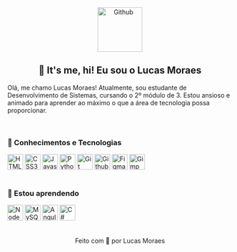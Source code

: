 <div align="center">
  <img src="https://www.piskelapp.com/static/resources/home/features/feature-open-source@2x.gif" width="100" title="Github" />
</div>

<h2 align="center">👋 It's me, hi! Eu sou o Lucas Moraes</h2>

Olá, me chamo Lucas Moraes! Atualmente, sou estudante de Desenvolvimento de Sistemas, cursando o 2º módulo de 3. Estou ansioso e animado para aprender ao máximo o que a área de tecnologia possa proporcionar.

</br>

### 🚀 Conhecimentos e Tecnologias

<div>
  <img src="https://cdn.jsdelivr.net/gh/devicons/devicon/icons/html5/html5-original.svg" width="35" title="HTML5" /> 
  <img src="https://cdn.jsdelivr.net/gh/devicons/devicon/icons/css3/css3-original.svg" width="35" title="CSS3" />
  <img src="https://cdn.jsdelivr.net/gh/devicons/devicon/icons/javascript/javascript-original.svg" width="35" title="Javascript"/>
  <img src="https://cdn.jsdelivr.net/gh/devicons/devicon/icons/python/python-original.svg" width="35" title="Python"/>
  <img src="https://cdn.jsdelivr.net/gh/devicons/devicon/icons/git/git-original.svg" width="35" title="Git"/>
  <img src="https://cdn.jsdelivr.net/gh/devicons/devicon/icons/github/github-original.svg" width="35" title="Github"/>
  <img src="https://cdn.jsdelivr.net/gh/devicons/devicon/icons/figma/figma-original.svg" width="35" title="Figma"/>
  <img src="https://cdn.jsdelivr.net/gh/devicons/devicon/icons/gimp/gimp-original.svg" width="35" title="Gimp"/>
</div>

</br>

### 📖 Estou aprendendo

<div>
  <img src="https://cdn.jsdelivr.net/gh/devicons/devicon/icons/nodejs/nodejs-original-wordmark.svg" width="35" title="Node JS"/>
  <img src="https://cdn.jsdelivr.net/gh/devicons/devicon/icons/mysql/mysql-original.svg" width="35" title="MySQL"/>
  <img src="https://cdn.jsdelivr.net/gh/devicons/devicon/icons/angularjs/angularjs-original.svg" width="35" title="Angular"/>
  <img src="https://cdn.jsdelivr.net/gh/devicons/devicon/icons/csharp/csharp-original.svg" width="35" title="C#"/>
</div>

</br>

<div align="center">
</br>
  <footer>Feito com 🧡 por Lucas Moraes</footer>
</div>
